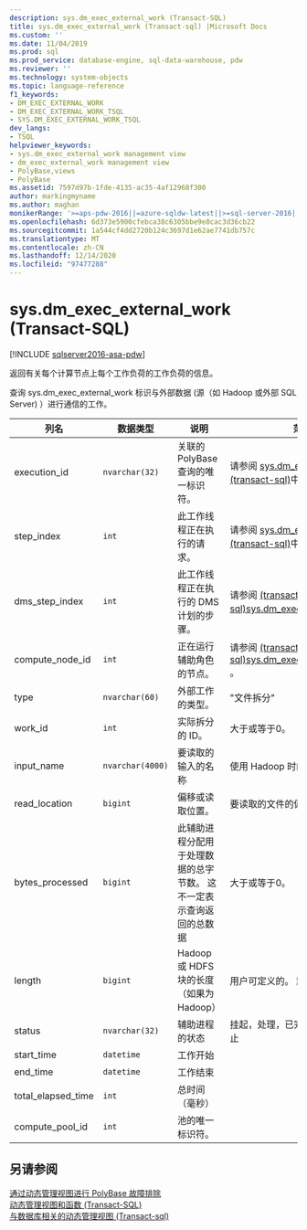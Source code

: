 ```yaml
---
description: sys.dm_exec_external_work (Transact-SQL)
title: sys.dm_exec_external_work (Transact-sql) |Microsoft Docs
ms.custom: ''
ms.date: 11/04/2019
ms.prod: sql
ms.prod_service: database-engine, sql-data-warehouse, pdw
ms.reviewer: ''
ms.technology: system-objects
ms.topic: language-reference
f1_keywords:
- DM_EXEC_EXTERNAL_WORK
- DM_EXEC_EXTERNAL_WORK_TSQL
- SYS.DM_EXEC_EXTERNAL_WORK_TSQL
dev_langs:
- TSQL
helpviewer_keywords:
- sys.dm_exec_external_work management view
- dm_exec_external_work management view
- PolyBase,views
- PolyBase
ms.assetid: 7597d97b-1fde-4135-ac35-4af12968f300
author: markingmyname
ms.author: maghan
monikerRange: '>=aps-pdw-2016||=azure-sqldw-latest||>=sql-server-2016||>=sql-server-linux-2017||=azuresqldb-mi-current'
ms.openlocfilehash: 6d373e5900cfebca38c6305bbe9e8cac3d36cb22
ms.sourcegitcommit: 1a544cf4dd2720b124c3697d1e62ae7741db757c
ms.translationtype: MT
ms.contentlocale: zh-CN
ms.lasthandoff: 12/14/2020
ms.locfileid: "97477288"
---
```

# <a name="sysdm_exec_external_work-transact-sql"></a>sys.dm_exec_external_work (Transact-SQL)
[!INCLUDE [sqlserver2016-asa-pdw](../../includes/applies-to-version/sqlserver2016-asa-pdw.md)]

  返回有关每个计算节点上每个工作负荷的工作负荷的信息。  
  
 查询 sys.dm_exec_external_work 标识与外部数据 (源（如 Hadoop 或外部 SQL Server) ）进行通信的工作。  
  
|列名|数据类型|说明|范围|  
|-----------------|---------------|-----------------|-----------|  
|execution_id|`nvarchar(32)`|关联的 PolyBase 查询的唯一标识符。|请参阅 [sys.dm_exec_requests &#40;transact-sql&#41;](../../relational-databases/system-dynamic-management-views/sys-dm-exec-requests-transact-sql.md)中的 *request_ID* 。|  
|step_index|`int`|此工作线程正在执行的请求。|请参阅 [sys.dm_exec_requests &#40;transact-sql&#41;](../../relational-databases/system-dynamic-management-views/sys-dm-exec-requests-transact-sql.md)中的 *step_index* 。|  
|dms_step_index|`int`|此工作线程正在执行的 DMS 计划的步骤。|请参阅 [&#40;transact-sql&#41;sys.dm_exec_dms_workers ](../../relational-databases/system-dynamic-management-views/sys-dm-exec-dms-workers-transact-sql.md)。|  
|compute_node_id|`int`|正在运行辅助角色的节点。|请参阅 [&#40;transact-sql&#41;sys.dm_exec_compute_nodes ](../../relational-databases/system-dynamic-management-views/sys-dm-exec-compute-nodes-transact-sql.md)。|  
|type|`nvarchar(60)`|外部工作的类型。|"文件拆分"|  
|work_id|`int`|实际拆分的 ID。|大于或等于0。|  
|input_name|`nvarchar(4000)`|要读取的输入的名称|使用 Hadoop 时的文件名。|  
|read_location|`bigint`|偏移或读取位置。|要读取的文件的偏移量。|  
|bytes_processed|`bigint`|此辅助进程分配用于处理数据的总字节数。 这不一定表示查询返回的总数据 |大于或等于0。|  
|length|`bigint`|Hadoop 或 HDFS 块的长度（如果为 Hadoop）|用户可定义的。 默认值为 Ed-64m|  
|status|`nvarchar(32)`|辅助进程的状态|挂起，处理，已完成，失败，已中止|  
|start_time|`datetime`|工作开始||  
|end_time|`datetime`|工作结束||  
|total_elapsed_time|`int`|总时间（毫秒）||
|compute_pool_id|`int`|池的唯一标识符。|

## <a name="see-also"></a>另请参阅  
 [通过动态管理视图进行 PolyBase 故障排除](/previous-versions/sql/sql-server-2016/mt146389(v=sql.130))   
 [动态管理视图和函数 (Transact-SQL)](~/relational-databases/system-dynamic-management-views/system-dynamic-management-views.md)   
 [与数据库相关的动态管理视图 &#40;Transact-sql&#41;](../../relational-databases/system-dynamic-management-views/database-related-dynamic-management-views-transact-sql.md)  
  

